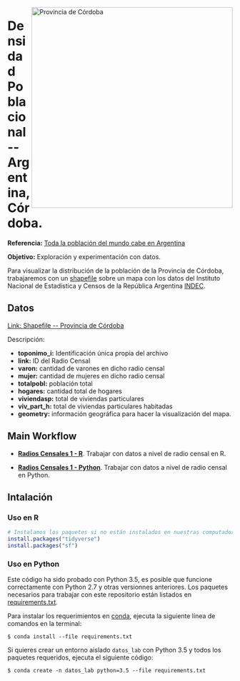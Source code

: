 <a href="https://es.wikipedia.org/wiki/C%C3%B3rdoba_(Argentina)"><img src="./images/cordoba_total_poblacion.png" alt="Provincia de Córdoba" width="450px"  align="right"></a>

# Densidad Poblacional -- Argentina, Córdoba.

**Referencia:** [Toda la población del mundo cabe en Argentina](https://medium.com/datos-argentina/toda-la-poblaci%C3%B3n-del-mundo-cabe-en-argentina-215e59353871)

**Objetivo:** Exploración y experimentación con datos.

Para visualizar la distribución de la población de la Provincia de Córdoba, trabajaremos con un [shapefile](https://es.wikipedia.org/wiki/Shapefile) sobre un mapa con los datos del Instituto Nacional de Estadística y Censos de la República Argentina [INDEC](https://www.indec.gov.ar/codgeo.asp).

 
 ## Datos 
 [Link: Shapefile -- Provincia de Córdoba](https://www.indec.gov.ar/ftp/cuadros/territorio/codgeo/Codgeo_Cordoba_con_datos.zip)
 
 Descripción:
 
 - **toponimo_i:** Identificación única propia del archivo
 - **link:** ID del Radio Censal
 - **varon:** cantidad de varones en dicho radio censal
 - **mujer:** cantidad de mujeres en dicho radio censal
 - **totalpobl:** población total
 - **hogares:** cantidad total de hogares
 - **viviendasp:** total de viviendas particulares
 - **viv_part_h:** total de viviendas particulares habitadas
 - **geometry:** información geográfica para hacer la visualización del mapa.

 
## Main Workflow
 
- **[Radios Censales 1 - R](https://github.com/pavelsjo/datos-lab/tree/python_version/radios-censales-1-R)**. Trabajar con datos a nivel de radio censal en R.

- **[Radios Censales 1 - Python](https://github.com/pavelsjo/datos-lab/tree/python_version/radios-censales-1-Python)**. Trabajar con datos a nivel de radio censal en Python.

## Intalación 

### Uso en R

```R
# Instalamos los paquetes si no están instalados en nuestras computadoras
install.packages("tidyverse")
install.packages("sf")
```

### Uso en Python

Este código ha sido probado con Python 3.5, es posible que funcione correctamente con Python 2.7 y otras versionnes anteriores. Los paquetes necesarios para trabajar con este repositorio están listados en [requirements.txt](requirements.txt).

Para instalar los requerimientos en [conda](http://conda.pydata.org), ejecuta la siguiente línea de comandos en la terminal:


```
$ conda install --file requirements.txt
```

Si quieres crear un entorno aislado ``datos_lab`` con Python 3.5 y todos los paquetes requeridos, ejecuta el siguiente código:

```
$ conda create -n datos_lab python=3.5 --file requirements.txt
```